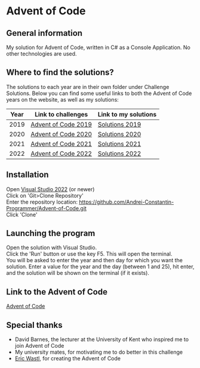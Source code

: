 # Advent of Code

## General information
My solution for Advent of Code, written in C# as a Console Application. No other technologies are used.

## Where to find the solutions?
The solutions to each year are in their own folder under Challenge Solutions. Below you can find some useful links to both the Advent of Code years on the website, as well as my solutions:   

| Year | Link to challenges                                   | Link to my solutions |
| ---- | ------------------                                   | -------------------- |
| 2019 | [Advent of Code 2019](https://adventofcode.com/2019) | [Solutions 2019](https://github.com/Andrei-Constantin-Programmer/Advent-of-Code/tree/master/Advent%20of%20Code/Challenge%20Solutions/Year%202019) |
| 2020 | [Advent of Code 2020](https://adventofcode.com/2020) | [Solutions 2020](https://github.com/Andrei-Constantin-Programmer/Advent-of-Code/tree/master/Advent%20of%20Code/Challenge%20Solutions/Year%202020) |
| 2021 | [Advent of Code 2021](https://adventofcode.com/2021) | [Solutions 2021](https://github.com/Andrei-Constantin-Programmer/Advent-of-Code/tree/master/Advent%20of%20Code/Challenge%20Solutions/Year%202021) |
| 2022 | [Advent of Code 2022](https://adventofcode.com/2022) | [Solutions 2022](https://github.com/Andrei-Constantin-Programmer/Advent-of-Code/tree/master/Advent%20of%20Code/Challenge%20Solutions/Year%202022) |

## Installation
Open [Visual Studio 2022](https://visualstudio.microsoft.com/downloads/) (or newer)  
Click on 'Git>Clone Repository'  
Enter the repository location: https://github.com/Andrei-Constantin-Programmer/Advent-of-Code.git  
Click 'Clone'  

## Launching the program
Open the solution with Visual Studio.  
Click the 'Run' button or use the key F5. This will open the terminal.  
You will be asked to enter the year and then day for which you want the solution. Enter a value for the year and the day (between 1 and 25), hit enter, and the solution will be shown on the terminal (if it exists).  

## Link to the Advent of Code
[Advent of Code](https://adventofcode.com/)

## Special thanks
- David Barnes, the lecturer at the University of Kent who inspired me to join Advent of Code  
- My university mates, for motivating me to do better in this challenge  
- [Eric Wastl](http://was.tl/), for creating the Advent of Code
